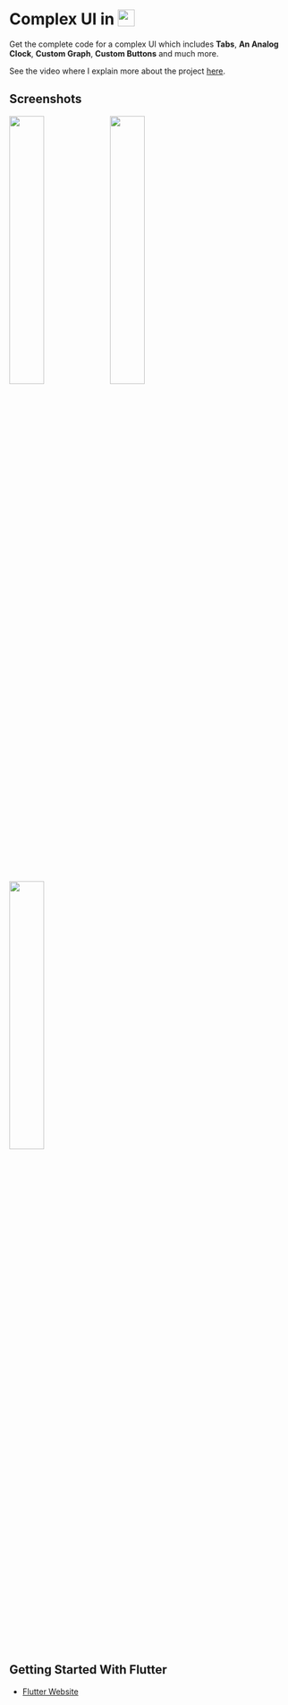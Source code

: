 # Complex UI in  <img src='http://sovitpoudel.com.np/wp-content/uploads/2019/01/flutter.png' height='30' width='30' align='top'>

Get the complete code for a complex UI which includes **Tabs**, **An Analog Clock**, **Custom Graph**, **Custom Buttons** and much more.

See the video where I explain more about the project [here]().

## Screenshots

<img src='https://github.com/Ronak99/ClockApp/blob/master/screenshots/layout.gif' width='35%'>

<img src='https://github.com/Ronak99/ClockApp/blob/master/screenshots/flutter_01.png' width='35%'>

<img src='https://github.com/Ronak99/ClockApp/blob/master/screenshots/flutter_01.png' width='35%'>

## Getting Started With Flutter

 - [Flutter Website](https://flutter.dev/)


 
